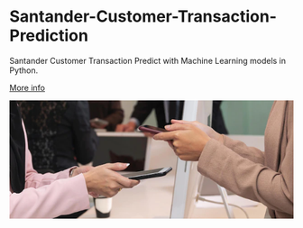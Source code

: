 # Santander-Customer-Transaction-Prediction
Santander Customer Transaction Predict with Machine Learning models in Python.

[More info](https://www.kaggle.com/competitions/santander-customer-transaction-prediction/overview)

![alt text](01.png)


